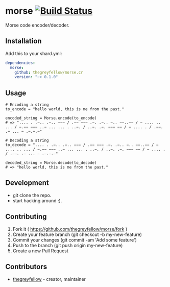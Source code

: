 # morse [![Build Status](https://travis-ci.org/thegreyfellow/morse.cr.svg?branch=master)](https://travis-ci.org/thegreyfellow/morse.cr)

Morse code encoder/decoder.

## Installation

Add this to your shard.yml:

```yml
dependencies:
  morse:
    github: thegreyfellow/morse.cr
    version: "~> 0.1.0"
```

## Usage

```crystal
# Encoding a string
to_encode = "hello world, this is me from the past."

encoded_string = Morse.encode(to_encode)
# => ".... . .−.. .−.. −−− / .−− −−− .−. .−.. −.. −−..−− / − .... .. ... / −.−− −−− ..− ... ... . ..−. / ..−. .−. −−− −− / − .... . / .−−. .− ... − .−.−.−"

# Decoding a string
to_decode = ".... . .−.. .−.. −−− / .−− −−− .−. .−.. −.. −−..−− / − .... .. ... / −.−− −−− ..− ... ... . ..−. / ..−. .−. −−− −− / − .... . / .−−. .− ... − .−.−.−"

decoded_string = Morse.decode(to_decode)
# => "hello world, this is me from the past."
```

## Development

- git clone the repo.
- start hacking around :).


## Contributing

1. Fork it ( https://github.com/thegreyfellow/morse/fork )
2. Create your feature branch (git checkout -b my-new-feature)
3. Commit your changes (git commit -am 'Add some feature')
4. Push to the branch (git push origin my-new-feature)
5. Create a new Pull Request

## Contributors

- [thegreyfellow](https://github.com/thegreyfellow) - creator, maintainer
